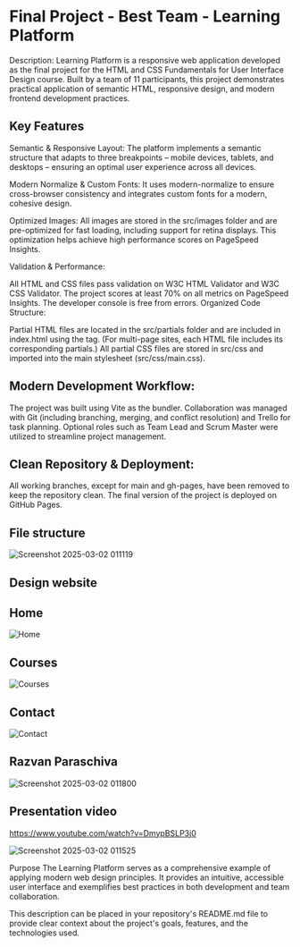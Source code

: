 # Final Project - Best Team - Learning Platform

Description:
Learning Platform is a responsive web application developed as the final project for the HTML and CSS Fundamentals for User Interface Design course. Built by a team of 11 participants, this project demonstrates practical application of semantic HTML, responsive design, and modern frontend development practices.

## Key Features
Semantic & Responsive Layout:
The platform implements a semantic structure that adapts to three breakpoints – mobile devices, tablets, and desktops – ensuring an optimal user experience across all devices.

Modern Normalize & Custom Fonts:
It uses modern-normalize to ensure cross-browser consistency and integrates custom fonts for a modern, cohesive design.

Optimized Images:
All images are stored in the src/images folder and are pre-optimized for fast loading, including support for retina displays. This optimization helps achieve high performance scores on PageSpeed Insights.

  Validation & Performance:

All HTML and CSS files pass validation on W3C HTML Validator and W3C CSS Validator.
The project scores at least 70% on all metrics on PageSpeed Insights.
The developer console is free from errors.
Organized Code Structure:

Partial HTML files are located in the src/partials folder and are included in index.html using the <load> tag. (For multi-page sites, each HTML file includes its corresponding partials.)
All partial CSS files are stored in src/css and imported into the main stylesheet (src/css/main.css).

## Modern Development Workflow:
The project was built using Vite as the bundler. Collaboration was managed with Git (including branching, merging, and conflict resolution) and Trello for task planning. Optional roles such as Team Lead and Scrum Master were utilized to streamline project management.

## Clean Repository & Deployment:
All working branches, except for main and gh-pages, have been removed to keep the repository clean. The final version of the project is deployed on GitHub Pages.

## File structure
![Screenshot 2025-03-02 011119](https://github.com/user-attachments/assets/7d790f57-a27c-4e6e-b6b8-7114a94307aa)


## Design website

## Home


![Home](https://github.com/user-attachments/assets/425dc6da-5060-4cee-964a-ca96760e268b)

## Courses



![Courses](https://github.com/user-attachments/assets/7fb9a1cb-e4be-4246-a31f-b7b69db7075f)

## Contact



![Contact](https://github.com/user-attachments/assets/dcfb1da6-3ab8-46d1-a8af-8e0378d978f1)

## Razvan Paraschiva



![Screenshot 2025-03-02 011800](https://github.com/user-attachments/assets/c65ec616-3fe1-49f9-9451-dd4b8a7597e9)




## Presentation video

https://www.youtube.com/watch?v=DmypBSLP3j0

![Screenshot 2025-03-02 011525](https://github.com/user-attachments/assets/701b590a-9bf6-4ea7-ac35-1f1dfbe99b60)




Purpose
The Learning Platform serves as a comprehensive example of applying modern web design principles. It provides an intuitive, accessible user interface and exemplifies best practices in both development and team collaboration.

This description can be placed in your repository's README.md file to provide clear context about the project's goals, features, and the technologies used.
